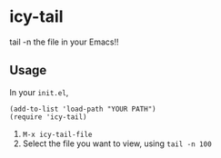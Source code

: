# icy-tail

tail -n the file in your Emacs!!

## Usage

In your `init.el`,

```elisp
(add-to-list 'load-path "YOUR PATH")
(require 'icy-tail)
```

1. `M-x icy-tail-file`
2. Select the file you want to view, using `tail -n 100`
